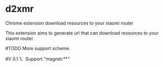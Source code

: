# d2xmr
Chrome extension download resources to your xiaomi router

This extension aims to generate url that can download resources to your xiaomi router.

#TODO
More support scheme.

#V 0.1
1、Support "magnet:**" 
